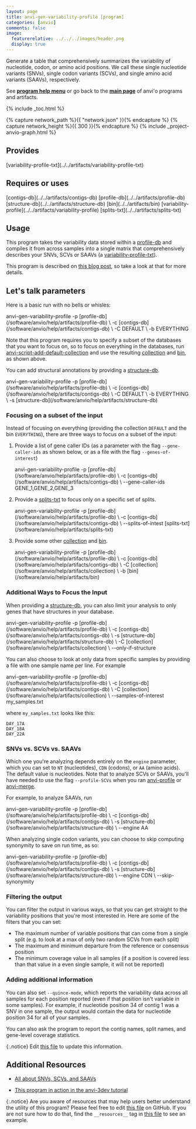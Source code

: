 ```yaml
---
layout: page
title: anvi-gen-variability-profile [program]
categories: [anvio]
comments: false
image:
  featurerelative: ../../../images/header.png
  display: true
---
```


Generate a table that comprehensively summarizes the variability of nucleotide, codon, or amino acid positions. We call these single nucleotide variants (SNVs), single codon variants (SCVs), and single amino acid variants (SAAVs), respectively.

See **[program help menu](../../../vignette#anvi-gen-variability-profile)** or go back to the **[main page](../../)** of anvi'o programs and artifacts.


{% include _toc.html %}
<div id="svg" class="subnetwork"></div>
{% capture network_path %}{{ "network.json" }}{% endcapture %}
{% capture network_height %}{{ 300 }}{% endcapture %}
{% include _project-anvio-graph.html %}


## Provides

<p style="text-align: left" markdown="1"><span class="artifact-p">[variability-profile-txt](../../artifacts/variability-profile-txt)</span></p>

## Requires or uses

<p style="text-align: left" markdown="1"><span class="artifact-r">[contigs-db](../../artifacts/contigs-db)</span> <span class="artifact-r">[profile-db](../../artifacts/profile-db)</span> <span class="artifact-r">[structure-db](../../artifacts/structure-db)</span> <span class="artifact-r">[bin](../../artifacts/bin)</span> <span class="artifact-r">[variability-profile](../../artifacts/variability-profile)</span> <span class="artifact-r">[splits-txt](../../artifacts/splits-txt)</span></p>

## Usage


This program takes the variability data stored within a <span class="artifact-n">[profile-db](/software/anvio/help/artifacts/profile-db)</span> and compiles it from across samples into a single matrix that comprehensively describes your SNVs, SCVs or SAAVs (a <span class="artifact-n">[variability-profile-txt](/software/anvio/help/artifacts/variability-profile-txt)</span>).

This program is described on [this blog post](http://merenlab.org/2015/07/20/analyzing-variability/#the-anvio-way), so take a look at that for more details. 

## Let's talk parameters 

Here is a basic run with no bells or whisles: 

<div class="codeblock" markdown="1">
anvi&#45;gen&#45;variability&#45;profile &#45;p <span class="artifact&#45;n">[profile&#45;db](/software/anvio/help/artifacts/profile&#45;db)</span> \
                             &#45;c <span class="artifact&#45;n">[contigs&#45;db](/software/anvio/help/artifacts/contigs&#45;db)</span> \ 
                             &#45;C DEFAULT \
                             &#45;b EVERYTHING
</div>

Note that this program requires you to specify a subset of the databases that you want to focus on, so to focus on everything in the databases, run <span class="artifact-n">[anvi-script-add-default-collection](/software/anvio/help/programs/anvi-script-add-default-collection)</span> and use the resulting <span class="artifact-n">[collection](/software/anvio/help/artifacts/collection)</span> and <span class="artifact-n">[bin](/software/anvio/help/artifacts/bin)</span>, as shown above. 

You can add structural annotations by providing a <span class="artifact-n">[structure-db](/software/anvio/help/artifacts/structure-db)</span>. 

<div class="codeblock" markdown="1">
anvi&#45;gen&#45;variability&#45;profile &#45;p <span class="artifact&#45;n">[profile&#45;db](/software/anvio/help/artifacts/profile&#45;db)</span> \
                             &#45;c <span class="artifact&#45;n">[contigs&#45;db](/software/anvio/help/artifacts/contigs&#45;db)</span> \
                             &#45;C DEFAULT \
                             &#45;b EVERYTHING \
                             &#45;s <span class="artifact&#45;n">[structure&#45;db](/software/anvio/help/artifacts/structure&#45;db)</span> 
</div>

### Focusing on a subset of the input 

Instead of focusing on everything (providing the collection `DEFAULT` and the bin `EVERYTHING`), there are three ways to focus on a subset of the input: 

1. Provide a list of gene caller IDs (as a parameter with the flag `--gene-caller-ids` as shown below, or as a file with the flag `--genes-of-interest`)

    <div class="codeblock" markdown="1">
    anvi&#45;gen&#45;variability&#45;profile &#45;p <span class="artifact&#45;n">[profile&#45;db](/software/anvio/help/artifacts/profile&#45;db)</span> \
                                 &#45;c <span class="artifact&#45;n">[contigs&#45;db](/software/anvio/help/artifacts/contigs&#45;db)</span> \
                                 &#45;&#45;gene&#45;caller&#45;ids GENE_1,GENE_2,GENE_3
    </div>

2. Provide a <span class="artifact-n">[splits-txt](/software/anvio/help/artifacts/splits-txt)</span> to focus only on a specific set of splits. 

    <div class="codeblock" markdown="1">
    anvi&#45;gen&#45;variability&#45;profile &#45;p <span class="artifact&#45;n">[profile&#45;db](/software/anvio/help/artifacts/profile&#45;db)</span> \
                                 &#45;c <span class="artifact&#45;n">[contigs&#45;db](/software/anvio/help/artifacts/contigs&#45;db)</span> \
                                 &#45;&#45;splits&#45;of&#45;intest <span class="artifact&#45;n">[splits&#45;txt](/software/anvio/help/artifacts/splits&#45;txt)</span>
    </div>
    
3. Provide some other <span class="artifact-n">[collection](/software/anvio/help/artifacts/collection)</span> and <span class="artifact-n">[bin](/software/anvio/help/artifacts/bin)</span>. 

    <div class="codeblock" markdown="1">
    anvi&#45;gen&#45;variability&#45;profile &#45;p <span class="artifact&#45;n">[profile&#45;db](/software/anvio/help/artifacts/profile&#45;db)</span> \
                                 &#45;c <span class="artifact&#45;n">[contigs&#45;db](/software/anvio/help/artifacts/contigs&#45;db)</span> \ 
                                 &#45;C <span class="artifact&#45;n">[collection](/software/anvio/help/artifacts/collection)</span> \
                                 &#45;b <span class="artifact&#45;n">[bin](/software/anvio/help/artifacts/bin)</span>
    </div>

### Additional Ways to Focus the Input 

When providing a <span class="artifact-n">[structure-db](/software/anvio/help/artifacts/structure-db)</span>, you can also limit your analysis to only genes that have structures in your database. 

<div class="codeblock" markdown="1">
anvi&#45;gen&#45;variability&#45;profile &#45;p <span class="artifact&#45;n">[profile&#45;db](/software/anvio/help/artifacts/profile&#45;db)</span> \
                             &#45;c <span class="artifact&#45;n">[contigs&#45;db](/software/anvio/help/artifacts/contigs&#45;db)</span> \
                             &#45;s <span class="artifact&#45;n">[structure&#45;db](/software/anvio/help/artifacts/structure&#45;db)</span> \
                             &#45;C <span class="artifact&#45;n">[collection](/software/anvio/help/artifacts/collection)</span> \
                             &#45;&#45;only&#45;if&#45;structure
</div>

You can also choose to look at only data from specific samples by providing a file with one sample name per line. For example

<div class="codeblock" markdown="1">
anvi&#45;gen&#45;variability&#45;profile &#45;p <span class="artifact&#45;n">[profile&#45;db](/software/anvio/help/artifacts/profile&#45;db)</span> \
                             &#45;c <span class="artifact&#45;n">[contigs&#45;db](/software/anvio/help/artifacts/contigs&#45;db)</span> \
                             &#45;C <span class="artifact&#45;n">[collection](/software/anvio/help/artifacts/collection)</span> \
                             &#45;&#45;samples&#45;of&#45;interest my_samples.txt
</div>

where `my_samples.txt` looks like this:

    DAY_17A
    DAY_18A
    DAY_22A
    
### SNVs vs. SCVs vs. SAAVs 

Which one you're analyzing depends entirely on the `engine` parameter, which you can set to `NT` (nucleotides), `CDN` (codons), or `AA` (amino acids). The default value is nucleotides. Note that to analyze SCVs or SAAVs, you'll have needed to use the flag `--profile-SCVs` when you ran <span class="artifact-n">[anvi-profile](/software/anvio/help/programs/anvi-profile)</span> or <span class="artifact-n">[anvi-merge](/software/anvio/help/programs/anvi-merge)</span>. 

For example, to analyze SAAVs, run 

<div class="codeblock" markdown="1">
anvi&#45;gen&#45;variability&#45;profile &#45;p <span class="artifact&#45;n">[profile&#45;db](/software/anvio/help/artifacts/profile&#45;db)</span> \
                             &#45;c <span class="artifact&#45;n">[contigs&#45;db](/software/anvio/help/artifacts/contigs&#45;db)</span> \
                             &#45;s <span class="artifact&#45;n">[structure&#45;db](/software/anvio/help/artifacts/structure&#45;db)</span> \
                             &#45;&#45;engine AA
</div>

When analyzing single codon variants, you can choose to skip computing synonymity to save on run time, as so: 

<div class="codeblock" markdown="1">
anvi&#45;gen&#45;variability&#45;profile &#45;p <span class="artifact&#45;n">[profile&#45;db](/software/anvio/help/artifacts/profile&#45;db)</span> \
                             &#45;c <span class="artifact&#45;n">[contigs&#45;db](/software/anvio/help/artifacts/contigs&#45;db)</span> \
                             &#45;s <span class="artifact&#45;n">[structure&#45;db](/software/anvio/help/artifacts/structure&#45;db)</span> \
                             &#45;&#45;engine CDN \
                             &#45;&#45;skip&#45;synonymity
</div>

### Filtering the output 

You can filter the output in various ways, so that you can get straight to the variability positions that you're most interested in. Here are some of the filters that you can set:

* The maximum number of variable positions that can come from a single split (e.g. to look at a max of only two random SCVs from each split)
* The maximum and minimum departure from the reference or consensus position
* The minimum coverage value in all samples (if a position is covered less than that value in a even single sample, it will not be reported)

### Adding additional information

You can also set `--quince-mode`, which reports the variability data across all samples for each position reported (even if that position isn't variable in some samples). For example, if nucleotide position 34 of contig 1 was a SNV in one sample, the output would contain the data for nucleotide position 34 for all of your samples. 

You can also ask the program to report the contig names, split names, and gene-level coverage statistics. 



{:.notice}
Edit [this file](https://github.com/merenlab/anvio/tree/master/anvio/docs/programs/anvi-gen-variability-profile.md) to update this information.


## Additional Resources


* [All about SNVs, SCVs, and SAAVs](http://merenlab.org/2015/07/20/analyzing-variability/)

* [This program in action in the anvi-3dev tutorial](http://merenlab.org/2018/09/04/getting-started-with-anvi-3dev/#supplying-anvi-3dev-with-sequence-variability)


{:.notice}
Are you aware of resources that may help users better understand the utility of this program? Please feel free to edit [this file](https://github.com/merenlab/anvio/tree/master/bin/anvi-gen-variability-profile) on GitHub. If you are not sure how to do that, find the `__resources__` tag in [this file](https://github.com/merenlab/anvio/blob/master/bin/anvi-interactive) to see an example.

